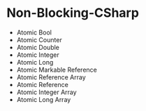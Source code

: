 Non-Blocking-CSharp
===================
- Atomic Bool
- Atomic Counter
- Atomic Double
- Atomic Integer
- Atomic Long
- Atomic Markable Reference
- Atomic Reference Array
- Atomic Reference
- Atomic Integer Array
- Atomic Long Array

